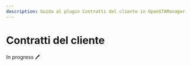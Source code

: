 ```yaml
---
description: Guida al plugin Contratti del cliente in OpenSTAManager
---
```


# Contratti del cliente

In progress 🖊️
